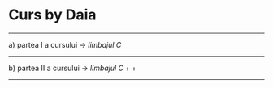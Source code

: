 # Curs by Daia
________________________________________
a) partea I a cursului -> $limbajul$ $C$
________________________________________
b) partea II a cursului -> $limbajul$ $C++$
________________________________________
